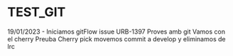 # TEST_GIT
19/01/2023 - Iniciamos gitFlow issue URB-1397
Proves amb git
Vamos con el cherry
Preuba Cherry pick movemos commit a develop y eliminamos de lrc